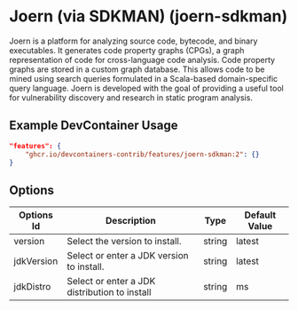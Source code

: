 
# Joern (via SDKMAN) (joern-sdkman)

Joern is a platform for analyzing source code, bytecode, and binary executables.
It generates code property graphs (CPGs), a graph representation of code for
cross-language code analysis. Code property graphs are stored in a custom graph
database. This allows code to be mined using search queries formulated in a
Scala-based domain-specific query language. Joern is developed with the goal of
providing a useful tool for vulnerability discovery and research in static
program analysis.

## Example DevContainer Usage

```json
"features": {
    "ghcr.io/devcontainers-contrib/features/joern-sdkman:2": {}
}
```

## Options

| Options Id | Description | Type | Default Value |
|-----|-----|-----|-----|
| version | Select the version to install. | string | latest |
| jdkVersion | Select or enter a JDK version to install. | string | latest |
| jdkDistro | Select or enter a JDK distribution to install | string | ms |


